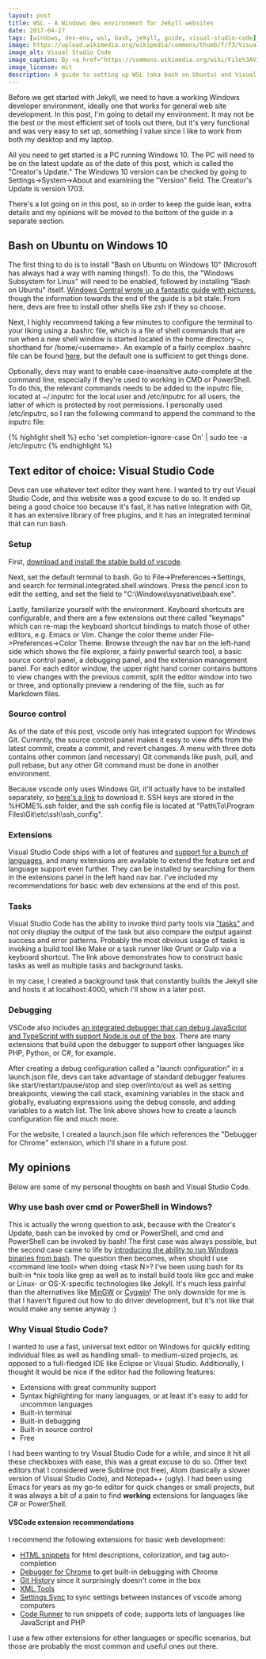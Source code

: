 ```yaml
---
layout: post
title: WSL - A Windows dev environment for Jekyll websites
date: 2017-04-27
tags: [windows, dev-env, wsl, bash, jekyll, guide, visual-studio-code]
image: https://upload.wikimedia.org/wikipedia/commons/thumb/f/f3/Visual_Studio_Code_0.10.1_icon.png/256px-Visual_Studio_Code_0.10.1_icon.png
image_alt: Visual Studio Code
image_caption: By <a href="https://commons.wikimedia.org/wiki/File%3AVisual_Studio_Code_0.10.1_icon.png" target="_blank">Microsoft</a>
image_license: mit
description: A guide to setting up WSL (aka bash on Ubuntu) and Visual Studio Code in Windows for web development with Jekyll.
---
```


Before we get started with Jekyll, we need to have a working Windows developer environment, ideally one that works for general web site development.  In this post, I'm going to detail my environment.  It may not be the best or the most efficient set of tools out there, but it's very functional and was very easy to set up, something I value since I like to work from both my desktop and my laptop.

All you need to get started is a PC running Windows 10.  The PC will need to be on the latest update as of the date of this post, which is called the "Creator's Update."  The Windows 10 version can be checked by going to Settings->System->About and examining the "Version" field.  The Creator's Update is version 1703.

There's a lot going on in this post, so in order to keep the guide lean, extra details and my opinions will be moved to the bottom of the guide in a separate section.

<!--more-->

## Bash on Ubuntu on Windows 10 ##

The first thing to do is to install "Bash on Ubuntu on Windows 10" (Microsoft has always had a way with naming things!).  To do this, the "Windows Subsystem for Linux" will need to be enabled, followed by installing "Bash on Ubuntu" itself.  [Windows Central wrote up a fantastic guide with pictures](http://www.windowscentral.com/how-install-bash-shell-command-line-windows-10), though the information towards the end of the guide is a bit stale.  From here, devs are free to install other shells like zsh if they so choose.

Next, I highly recommend taking a few minutes to configure the terminal to your liking using a .bashrc file, which is a file of shell commands that are run when a new shell window is started located in the home directory ~, shorthand for /home/\<username\>.  An example of a fairly complex .bashrc file can be found [here](http://tldp.org/LDP/abs/html/sample-bashrc.html), but the default one is sufficient to get things done.

Optionally, devs may want to enable case-insensitive auto-complete at the command line, especially if they're used to working in CMD or PowerShell.  To do this,  the relevant commands needs to be added to the inputrc file, located at ~/.inputrc for the local user and /etc/inputrc for all users, the latter of which is protected by root permissions.  I personally used /etc/inputrc, so I ran the following command to append the command to the inputrc file:

{% highlight shell %}
echo 'set completion-ignore-case On' | sudo tee -a /etc/inputrc
{% endhighlight %}

## Text editor of choice: Visual Studio Code ##

Devs can use whatever text editor they want here.  I wanted to try out Visual Studio Code, and this website was a good excuse to do so.  It ended up being a good choice too because it's fast, it has native integration with Git, it has an extensive library of free plugins, and it has an integrated terminal that can run bash.

### Setup ###

First, [download and install the stable build of vscode](https://code.visualstudio.com/).

Next, set the default terminal to bash.  Go to File->Preferences->Settings, and search for terminal.integrated.shell.windows.  Press the pencil icon to edit the setting, and set the field to "C:\\Windows\\sysnative\\bash.exe".

Lastly, familiarize yourself with the environment.  Keyboard shortcuts are configurable, and there are a few extensions out there called "keymaps" which can re-map the keyboard shortcut bindings to match those of other editors, e.g. Emacs or Vim.  Change the color theme under File->Preferences->Color Theme.  Browse through the nav bar on the left-hand side which shows the file explorer, a fairly powerful search tool, a basic source control panel, a debugging panel, and the extension management panel.  For each editor window, the upper right hand corner contains buttons to view changes with the previous commit, split the editor window into two or three, and optionally preview a rendering of the file, such as for Markdown files.

### Source control ###

As of the date of this post, vscode only has integrated support for Windows Git.  Currently, the source control panel makes it easy to view diffs from the latest commit, create a commit, and revert changes.  A menu with three dots contains other common (and necessary) Git commands like push, pull, and pull rebase, but any other Git command must be done in another environment.

Because vscode only uses Windows Git, it'll actually have to be installed separately, so [here's a link](https://git-scm.com/download/) to download it.  SSH keys are stored in the %HOME%\.ssh folder, and the ssh config file is located at "Path\To\Program Files\Git\etc\ssh\ssh_config".

### Extensions ###

Visual Studio Code ships with a lot of features and [support for a bunch of languages](https://code.visualstudio.com/docs/languages/overview), and many extensions are available to extend the feature set and language support even further.  They can be installed by searching for them in the extensions panel in the left hand nav bar.  I've included my recommendations for basic web dev extensions at the end of this post.

### Tasks ###

Visual Studio Code has the ability to invoke third party tools via ["tasks"](https://code.visualstudio.com/docs/editor/tasks) and not only display the output of the task but also compare the output against success and error patterns.  Probably the most obvious usage of tasks is invoking a build tool like Make or a task runner like Grunt or Gulp via a keyboard shortcut.  The link above demonstrates how to construct basic tasks as well as multiple tasks and background tasks.

In my case, I created a background task that constantly builds the Jekyll site and hosts it at localhost:4000, which I'll show in a later post.

### Debugging ###

VSCode also includes [an integrated debugger that can debug JavaScript and TypeScript with support Node.js out of the box](https://code.visualstudio.com/docs/editor/debugging).  There are many extensions that build upon the debugger to support other languages like PHP, Python, or C#, for example.

After creating a debug configuration called a "launch configuration" in a launch.json file, devs can take advantage of standard debugger features like start/restart/pause/stop and step over/into/out as well as setting breakpoints, viewing the call stack, examining variables in the stack and globally, evaluating expressions using the debug console, and adding variables to a watch list.  The link above shows how to create a launch configuration file and much more.

For the website, I created a launch.json file which references the "Debugger for Chrome" extension, which I'll share in a future post.

## My opinions ##

Below are some of my personal thoughts on bash and Visual Studio Code.

### Why use bash over cmd or PowerShell in Windows? ###

This is actually the wrong question to ask, because with the Creator's Update, bash can be invoked by cmd or PowerShell, and cmd and PowerShell can be invoked by bash!  The first case was always possible, but the second case came to life by [introducing the ability to run Windows binaries from bash](https://docs.microsoft.com/en-us/windows/wsl/interop?f=255&MSPPError=-2147217396#invoking-windows-binaries-from-wsl).  The question then becomes, when should I use \<command line tool\> when doing \<task N\>?  I've been using bash for its built-in *nix tools like grep as well as to install build tools like gcc and make or Linux- or OS-X-specific technologies like Jekyll.  It's much less painful than the alternatives like [MinGW](http://mingw.org/) or [Cygwin](https://www.cygwin.com/)!  The only downside for me is that I haven't figured out how to do driver development, but it's not like that would make any sense anyway :)

### Why Visual Studio Code? ###

I wanted to use a fast, universal text editor on Windows for quickly editing individual files as well as handling small- to medium-sized projects, as opposed to a full-fledged IDE like Eclipse or Visual Studio.  Additionally, I thought it would be nice if the editor had the following features:

- Extensions with great community support
- Syntax highlighting for many languages, or at least it's easy to add for uncommon languages
- Built-in terminal
- Built-in debugging
- Built-in source control
- Free

I had been wanting to try Visual Studio Code for a while, and since it hit all these checkboxes with ease, this was a great excuse to do so.  Other text editors that I considered were Sublime (not free), Atom (basically a slower version of Visual Studio Code), and Notepad++ (ugly).  I had been using Emacs for years as my go-to editor for quick changes or small projects, but it was always a bit of a pain to find **working** extensions for languages like C# or PowerShell.

#### VSCode extension recommendations ###

I recommend the following extensions for basic web development:

- [HTML snippets](https://marketplace.visualstudio.com/items?itemName=abusaidm.html-snippets) for html descriptions, colorization, and tag auto-completion
- [Debugger for Chrome](https://marketplace.visualstudio.com/items?itemName=msjsdiag.debugger-for-chrome) to get built-in debugging with Chrome
- [Git History](https://marketplace.visualstudio.com/items?itemName=donjayamanne.githistory) since it surprisingly doesn't come in the box
- [XML Tools](https://marketplace.visualstudio.com/items?itemName=DotJoshJohnson.xml)
- [Settings Sync](https://marketplace.visualstudio.com/items?itemName=Shan.code-settings-sync) to sync settings between instances of vscode among computers
- [Code Runner](https://marketplace.visualstudio.com/items?itemName=formulahendry.code-runner) to run snippets of code; supports lots of languages like JavaScript and PHP

I use a few other extensions for other languages or specific scenarios, but those are probably the most common and useful ones out there.